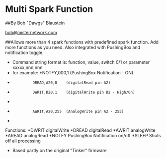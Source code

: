 Multi Spark Function
=========================
##By Bob "Dawgs" Blaustein

   bob@misternetwork.com


##Allows more than 4 spark functions with predefined spark function.  Add more functions as you need.
Also integrated with PushingBox and notification toggle.


* Command string format is:   function, value, switch 0/1 or parameter
                              xxxxx,nnn,nnn
* for example: *NOTFY,000,1    (PushingBox Notification - ON)
*              DREAD,A20,0    (digitalRead pin A2) 
*              DWRIT,D20,1    (digitalWrite pin D2 - High/On)
*
*              AWRIT,A20,255  (AnalogWrite pin A2 - 255) 
*


Functions:
*DWRIT  digitalWrite
*DREAD  digitalRead
*AWRIT  analogWrite
*AREAD  analogRead
*NOTFY  PushingBox Notification on/off 
*SLEEP  Shuts off all processing


* Based partly on the original "Tinker" firmware


